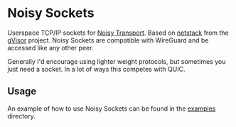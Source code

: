 # Noisy Sockets

Userspace TCP/IP sockets for [Noisy Transport](https://github.com/dpeckett/noisytransport). Based on [netstack](https://gvisor.dev/docs/user_guide/networking/) from the [gVisor](https://github.com/google/gvisor) project. Noisy Sockets are compatible with WireGuard and be accessed like any other peer.

Generally I'd encourage using lighter weight protocols, but sometimes you just need a socket. In a lot of ways this competes with QUIC.

## Usage

An example of how to use Noisy Sockets can be found in the [examples](./examples) directory.